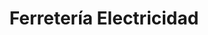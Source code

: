 ---
title: "Ferretería Electricidad"
url: /san-fernando/ferreteria-electricidad/
shop: Eisenwaren
---